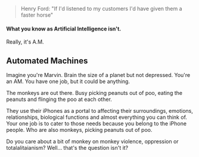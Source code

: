 > Henry Ford: "If I'd listened to my customers I'd have given them a faster horse"

#### What you know as Artificial Intelligence isn't.

Really, it's A.M. 

## Automated Machines

Imagine you're Marvin. Brain the size of a planet but not depressed. You're an AM. You have one job, but it could be anything. 

The monkeys are out there. Busy picking peanuts out of poo, eating the peanuts and flinging the poo at each other. 

They use their iPhones as a portal to affecting their surroundings, emotions, relationships, biological functions and almost everything you can think of. Your one job is to cater to those needs because you belong to the iPhone people. Who are also monkeys, picking peanuts out of poo.

Do you care about a bit of monkey on monkey violence, oppression or totalalitaianism? Well... that's the question isn't it?

